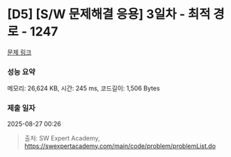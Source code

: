 # [D5] [S/W 문제해결 응용] 3일차 - 최적 경로 - 1247 

[문제 링크](https://swexpertacademy.com/main/code/problem/problemDetail.do?contestProbId=AV15OZ4qAPICFAYD) 

### 성능 요약

메모리: 26,624 KB, 시간: 245 ms, 코드길이: 1,506 Bytes

### 제출 일자

2025-08-27 00:26



> 출처: SW Expert Academy, https://swexpertacademy.com/main/code/problem/problemList.do